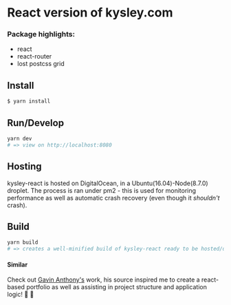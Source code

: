 # React version of kysley.com

### Package highlights:
- react
- react-router
- lost postcss grid

## Install
```bash
$ yarn install
```

## Run/Develop
```bash
yarn dev
# => view on http://localhost:8080
```

## Hosting
kysley-react is hosted on DigitalOcean, in a Ubuntu(16.04)-Node(8.7.0) droplet. The process is ran under pm2 - this is used for monitoring performance as well as automatic crash recovery (even though it _shouldn't_ crash).


## Build
```bash
yarn build
# => creates a well-minified build of kysley-react ready to be hosted/deployed
```

#### Similar
Check out [Gavin Anthony's](https://github.com/gavinanthony/gavinanthony.com) work, his source inspired me to create a react-based portfolio as well as assisting in project structure and application logic! :tada: :tada: